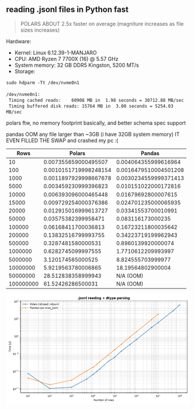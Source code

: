 ## reading .jsonl files in Python fast

> POLARS ABOUT 2.5x faster on average (magniture increases as file sizes increases)

Hardware:

- Kernel: Linux 6.12.39-1-MANJARO
- CPU: AMD Ryzen 7 7700X (16) @ 5.57 GHz
- System memory: 32 GB DDR5 Kingston, 5200 MT/s
- Storage:

```
sudo hdparm -Tt /dev/nvme0n1

/dev/nvme0n1:
 Timing cached reads:    60908 MB in  1.98 seconds = 30712.88 MB/sec
 Timing buffered disk reads: 15764 MB in  3.00 seconds = 5254.03 MB/sec
```

polars ftw, no memory footprint basically, and better schema spec support

pandas OOM any file larger than ~3GB (i have 32GB system memory) IT EVEN FILLED THE SWAP and crashed my pc :(

| **Rows** | **Polars** | **Pandas** |
|---|---|---|
| 10 | 0.007355659000495507 | 0.004064355999616964 |
| 100 |  0.0010151719998248154 | 0.0016479510004501208 |
| 1000 |  0.0011897929998667678 | 0.0030234559999371413 |
| 5000 |  0.003459230999396823 | 0.010151022000172816 |
| 10000 |  0.006393096000465448 | 0.01679692800007615 |
| 15000 |  0.009729254000376386 | 0.024701235000065935 |
| 20000 |  0.012915016999613727 | 0.03341553700010991 |
| 50000 |  0.03575382399958471 | 0.083116173000235 |
| 100000 |  0.06168411700036813 | 0.16723211800035642 |
| 200000 |  0.13832516799993755 | 0.34223719199962943 |
| 500000 |  0.3287481580000531 | 0.8960139920000074 |
| 1000000 |  0.6282745099997555 | 1.7710612209993997 |
| 5000000 |  3.120174565000525 | 8.824555703999977 |
| 10000000 |  5.9219563780006865 | 18.19564802900004 |
| 50000000 |  28.512838358999943 | N/A (OOM) |
| 100000000 |  61.52426286500031 | N/A (OOM) |

![benchmark](ndjson_benchmark.png)

